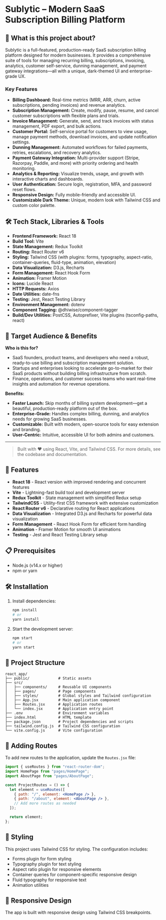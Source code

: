 # Sublytic – Modern SaaS Subscription Billing Platform

## 🚀 What is this project about?

Sublytic is a full-featured, production-ready SaaS subscription billing platform designed for modern businesses. It provides a comprehensive suite of tools for managing recurring billing, subscriptions, invoicing, analytics, customer self-service, dunning management, and payment gateway integrations—all with a unique, dark-themed UI and enterprise-grade UX.

### Key Features

- **Billing Dashboard:** Real-time metrics (MRR, ARR, churn, active subscriptions, pending invoices) and revenue analytics.
- **Subscription Management:** Create, modify, pause, resume, and cancel customer subscriptions with flexible plans and trials.
- **Invoice Management:** Generate, send, and track invoices with status management, PDF export, and bulk actions.
- **Customer Portal:** Self-service portal for customers to view usage, manage payment methods, download invoices, and update notification settings.
- **Dunning Management:** Automated workflows for failed payments, retries, escalations, and recovery analytics.
- **Payment Gateway Integration:** Multi-provider support (Stripe, Razorpay, Paddle, and more) with priority ordering and health monitoring.
- **Analytics & Reporting:** Visualize trends, usage, and growth with interactive charts and dashboards.
- **User Authentication:** Secure login, registration, MFA, and password reset flows.
- **Responsive Design:** Fully mobile-friendly and accessible UI.
- **Customizable Dark Theme:** Unique, modern look with Tailwind CSS and custom color palette.

## 🛠️ Tech Stack, Libraries & Tools

- **Frontend Framework:** React 18
- **Build Tool:** Vite
- **State Management:** Redux Toolkit
- **Routing:** React Router v6
- **Styling:** Tailwind CSS (with plugins: forms, typography, aspect-ratio, container-queries, fluid-type, animation, elevation)
- **Data Visualization:** D3.js, Recharts
- **Form Management:** React Hook Form
- **Animation:** Framer Motion
- **Icons:** Lucide React
- **HTTP Requests:** Axios
- **Date Utilities:** date-fns
- **Testing:** Jest, React Testing Library
- **Environment Management:** dotenv
- **Component Tagging:** @dhiwise/component-tagger
- **Build/Dev Utilities:** PostCSS, Autoprefixer, Vite plugins (tsconfig-paths, react)

## 👥 Target Audience & Benefits

**Who is this for?**

- SaaS founders, product teams, and developers who need a robust, ready-to-use billing and subscription management solution.
- Startups and enterprises looking to accelerate go-to-market for their SaaS products without building billing infrastructure from scratch.
- Finance, operations, and customer success teams who want real-time insights and automation for revenue operations.

**Benefits:**

- **Faster Launch:** Skip months of billing system development—get a beautiful, production-ready platform out of the box.
- **Enterprise-Grade:** Handles complex billing, dunning, and analytics needs for growing SaaS businesses.
- **Customizable:** Built with modern, open-source tools for easy extension and branding.
- **User-Centric:** Intuitive, accessible UI for both admins and customers.

---

> Built with ❤️ using React, Vite, and Tailwind CSS. For more details, see the codebase and documentation.

## 🚀 Features

- **React 18** - React version with improved rendering and concurrent features
- **Vite** - Lightning-fast build tool and development server
- **Redux Toolkit** - State management with simplified Redux setup
- **TailwindCSS** - Utility-first CSS framework with extensive customization
- **React Router v6** - Declarative routing for React applications
- **Data Visualization** - Integrated D3.js and Recharts for powerful data visualization
- **Form Management** - React Hook Form for efficient form handling
- **Animation** - Framer Motion for smooth UI animations
- **Testing** - Jest and React Testing Library setup

## 📋 Prerequisites

- Node.js (v14.x or higher)
- npm or yarn

## 🛠️ Installation

1. Install dependencies:
   ```bash
   npm install
   # or
   yarn install
   ```
2. Start the development server:
   ```bash
   npm start
   # or
   yarn start
   ```

## 📁 Project Structure

```
react_app/
├── public/             # Static assets
├── src/
│   ├── components/     # Reusable UI components
│   ├── pages/          # Page components
│   ├── styles/         # Global styles and Tailwind configuration
│   ├── App.jsx         # Main application component
│   ├── Routes.jsx      # Application routes
│   └── index.jsx       # Application entry point
├── .env                # Environment variables
├── index.html          # HTML template
├── package.json        # Project dependencies and scripts
├── tailwind.config.js  # Tailwind CSS configuration
└── vite.config.js      # Vite configuration
```

## 🧩 Adding Routes

To add new routes to the application, update the `Routes.jsx` file:

```jsx
import { useRoutes } from "react-router-dom";
import HomePage from "pages/HomePage";
import AboutPage from "pages/AboutPage";

const ProjectRoutes = () => {
  let element = useRoutes([
    { path: "/", element: <HomePage /> },
    { path: "/about", element: <AboutPage /> },
    // Add more routes as needed
  ]);

  return element;
};
```

## 🎨 Styling

This project uses Tailwind CSS for styling. The configuration includes:

- Forms plugin for form styling
- Typography plugin for text styling
- Aspect ratio plugin for responsive elements
- Container queries for component-specific responsive design
- Fluid typography for responsive text
- Animation utilities

## 📱 Responsive Design

The app is built with responsive design using Tailwind CSS breakpoints.

